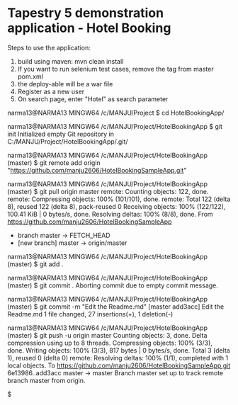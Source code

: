 # Tapestry 5 demonstration application - Hotel Booking

Steps to use the application:
1. build using maven: mvn clean install
2. If you want to run selenium test cases, remove the <skipTests> tag from master pom.xml
3. the deploy-able will be a war file
4. Register as a new user
5. On search page, enter "Hotel" as search parameter



narma13@NARMA13 MINGW64 /c/MANJU/Project
$ cd HotelBookingApp/

narma13@NARMA13 MINGW64 /c/MANJU/Project/HotelBookingApp
$ git init
Initialized empty Git repository in C:/MANJU/Project/HotelBookingApp/.git/

narma13@NARMA13 MINGW64 /c/MANJU/Project/HotelBookingApp (master)
$ git remote add origin "https://github.com/manju2606/HotelBookingSampleApp.git"

narma13@NARMA13 MINGW64 /c/MANJU/Project/HotelBookingApp (master)
$ git pull origin master
remote: Counting objects: 122, done.
remote: Compressing objects: 100% (101/101), done.
remote: Total 122 (delta 8), reused 122 (delta 8), pack-reused 0
Receiving objects: 100% (122/122), 100.41 KiB | 0 bytes/s, done.
Resolving deltas: 100% (8/8), done.
From https://github.com/manju2606/HotelBookingSampleApp
 * branch            master     -> FETCH_HEAD
 * [new branch]      master     -> origin/master



narma13@NARMA13 MINGW64 /c/MANJU/Project/HotelBookingApp (master)
$ git add .

narma13@NARMA13 MINGW64 /c/MANJU/Project/HotelBookingApp (master)
$ git commit .
Aborting commit due to empty commit message.

narma13@NARMA13 MINGW64 /c/MANJU/Project/HotelBookingApp (master)
$ git commit -m "Edit the Readme.md"
[master add3acc] Edit the Readme.md
 1 file changed, 27 insertions(+), 1 deletion(-)

narma13@NARMA13 MINGW64 /c/MANJU/Project/HotelBookingApp (master)
$ git push -u origin master
Counting objects: 3, done.
Delta compression using up to 8 threads.
Compressing objects: 100% (3/3), done.
Writing objects: 100% (3/3), 817 bytes | 0 bytes/s, done.
Total 3 (delta 1), reused 0 (delta 0)
remote: Resolving deltas: 100% (1/1), completed with 1 local objects.
To https://github.com/manju2606/HotelBookingSampleApp.git
   6e13986..add3acc  master -> master
Branch master set up to track remote branch master from origin.

$
